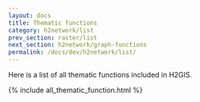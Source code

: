 ```yaml
---
layout: docs
title: Thematic functions
category: h2network/list
prev_section: raster/list
next_section: h2network/graph-functions
permalink: /docs/dev/h2network/list/
---
```


Here is a list of all thematic functions included in H2GIS.

{% include all_thematic_function.html %}
